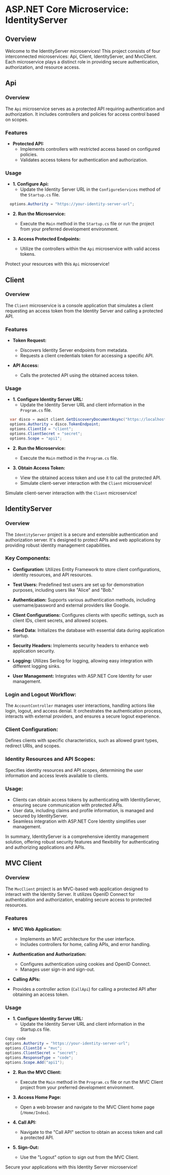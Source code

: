 # ASP.NET Core Microservice: IdentityServer

## Overview

Welcome to the IdentityServer microservices! This project consists of four interconnected microservices: Api, Client, IdentityServer, and MvcClient. Each microservice plays a distinct role in providing secure authentication, authorization, and resource access.

## Api

### Overview

The `Api` microservice serves as a protected API requiring authentication and authorization. It includes controllers and policies for access control based on scopes.

### Features

- **Protected API:**
  - Implements controllers with restricted access based on configured policies.
  - Validates access tokens for authentication and authorization.

### Usage

- **1. Configure Api:**
  - Update the Identity Server URL in the `ConfigureServices` method of the `Startup.cs` file. 
```csharp
  options.Authority = "https://your-identity-server-url";
```

- **2. Run the Microservice:**
  - Execute the `Main` method in the `Startup.cs` file or run the project from your preferred development environment.

- **3. Access Protected Endpoints:**
  - Utilize the controllers within the `Api` microservice with valid access tokens.

Protect your resources with this `Api` microservice!


## Client

### Overview
The `Client` microservice is a console application that simulates a client requesting an access token from the Identity Server and calling a protected API.

### Features

- **Token Request:**
  - Discovers Identity Server endpoints from metadata.
  - Requests a client credentials token for accessing a specific API.

- **API Access:**
  - Calls the protected API using the obtained access token.

### Usage

- **1. Configure Identity Server URL:**
  - Update the Identity Server URL and client information in the `Program.cs` file.
```csharp
  var disco = await client.GetDiscoveryDocumentAsync("https://localhost:10001");
  options.Authority = disco.TokenEndpoint;
  options.ClientId = "client";
  options.ClientSecret = "secret";
  options.Scope = "api1";
```

- **2. Run the Microservice:**
  - Execute the `Main` method in the `Program.cs` file.

- **3. Obtain Access Token:**
  - View the obtained access token and use it to call the protected API.
  - Simulate client-server interaction with the `Client` microservice!

Simulate client-server interaction with the `Client` microservice!


## IdentityServer

### Overview

The `IdentityServer` project is a secure and extensible authentication and authorization server. It's designed to protect APIs and web applications by providing robust identity management capabilities.

### Key Components:

- **Configuration:**
Utilizes Entity Framework to store client configurations, identity resources, and API resources.

- **Test Users:**
Predefined test users are set up for demonstration purposes, including users like "Alice" and "Bob."

- **Authentication:**
Supports various authentication methods, including username/password and external providers like Google.

- **Client Configurations:**
Configures clients with specific settings, such as client IDs, client secrets, and allowed scopes.

- **Seed Data:**
Initializes the database with essential data during application startup.

- **Security Headers:**
Implements security headers to enhance web application security.

- **Logging:**
Utilizes Serilog for logging, allowing easy integration with different logging sinks.

- **User Management:**
Integrates with ASP.NET Core Identity for user management.

### Login and Logout Workflow:

The `AccountController` manages user interactions, handling actions like login, logout, and access denial. It orchestrates the authentication process, interacts with external providers, and ensures a secure logout experience.

### Client Configuration:

Defines clients with specific characteristics, such as allowed grant types, redirect URIs, and scopes.

### Identity Resources and API Scopes:

Specifies identity resources and API scopes, determining the user information and access levels available to clients.

### Usage:

  - Clients can obtain access tokens by authenticating with IdentityServer, ensuring secure communication with protected APIs.
  - User data, including claims and profile information, is managed and secured by IdentityServer.
  - Seamless integration with ASP.NET Core Identity simplifies user management.


In summary, IdentityServer is a comprehensive identity management solution, offering robust security features and flexibility for authenticating and authorizing applications and APIs.


## MVC Client

### Overview

The `MvcClient` project is an MVC-based web application designed to interact with the Identity Server. It utilizes OpenID Connect for authentication and authorization, enabling secure access to protected resources.

### Features

- **MVC Web Application:**
  - Implements an MVC architecture for the user interface.
  - Includes controllers for home, calling APIs, and error handling.

- **Authentication and Authorization:**
  - Configures authentication using cookies and OpenID Connect.
  - Manages user sign-in and sign-out.
 
 - **Calling APIs:**
  - Provides a controller action (`CallApi`) for calling a protected API after obtaining an access token.

### Usage

- **1. Configure Identity Server URL:**
  - Update the Identity Server URL and client information in the Startup.cs file.
```csharp
Copy code
options.Authority = "https://your-identity-server-url";
options.ClientId = "mvc";
options.ClientSecret = "secret";
options.ResponseType = "code";
options.Scope.Add("api1");
```
- **2. Run the MVC Client:**
  - Execute the `Main` method in the `Program.cs` file or run the MVC Client project from your preferred development environment.

- **3. Access Home Page:**
  - Open a web browser and navigate to the MVC Client home page (`/Home/Index`).
 
- **4. Call API:**
  - Navigate to the "Call API" section to obtain an access token and call a protected API.

- **5. Sign-Out:**
  - Use the "Logout" option to sign out from the MVC Client.


Secure your applications with this Identity Server microservice!

